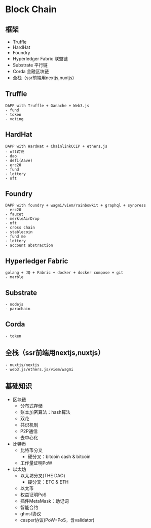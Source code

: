 # Block Chain

## 框架
- Truffle
- HardHat
- Foundry
- Hyperledger Fabric 联盟链
- Substrate 平行链
- Corda 金融区块链
- 全栈（ssr前端用nextjs,nuxtjs）

## Truffle
```
DAPP with Truffle + Ganache + Web3.js
- fund
- token
- voting
```

## HardHat
```
DAPP with HardHat + ChainlinkCCIP + ethers.js
- nft跨链
- dao
- defi(Aave)
- erc20
- fund
- lottery
- nft
```

## Foundry
```
DAPP with foundry + wagmi/viem/rainbowkit + graphql + synpress
- erc20
- faucet
- merkleAirDrop
- nft
- cross chain
- stablecoin
- fund me 
- lottery
- account abstraction
```

## Hyperledger Fabric
```
golang + JQ + Fabric + docker + docker compose + git
- marble
```

## Substrate
```
- nodejs
- parachain
```

## Corda
```
- token
```



## 全栈（ssr前端用nextjs,nuxtjs）
```
- nuxtjs/nextjs
- web3.js/ethers.js/viem/wagmi
```

## 基础知识
- 区块链
    - 分布式存储
    - 账本加密算法：hash算法
    - 双花
    - 共识机制
    - P2P通信
    - 去中心化
- 比特币
    - 比特币分叉
        - 硬分叉：bitcoin cash & bitcoin
    - 工作量证明PoW
- 以太坊
    - 以太坊分叉(THE DAO)
        - 硬分叉：ETC & ETH
    - 以太币
    - 权益证明PoS
    - 插件MetaMask：助记词
    - 智能合约
    - ghost协议
    - casper协议(PoW+PoS，含validator)